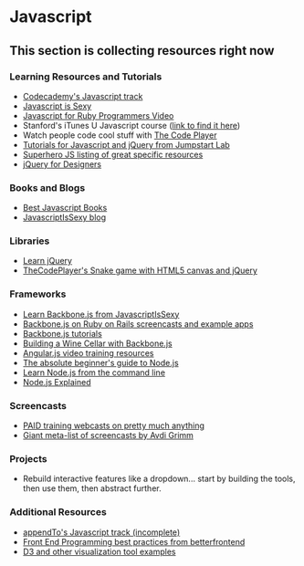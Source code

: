 # Javascript

## This section is collecting resources right now

### Learning Resources and Tutorials
* [Codecademy's Javascript track](http://www.codecademy.com/tracks/javascript)
* [Javascript is Sexy](http://javascriptissexy.com/how-to-learn-javascript-properly/)
* [Javascript for Ruby Programmers Video](https://www.youtube.com/watch?v=wWIGEM4E9iw&list=PLxNY6twFc_xCxdSPLlxUS4C0VO3sni2DA)
* Stanford's iTunes U Javascript course ([link to find it here](http://itunes.stanford.edu/content/quickstart.html))
* Watch people code cool stuff with [The Code Player](http://thecodeplayer.com/)
* [Tutorials for Javascript and jQuery from Jumpstart Lab](http://tutorials.jumpstartlab.com/)
* [Superhero JS listing of great specific resources](http://superherojs.com/)
* [jQuery for Designers](http://jqueryfordesigners.com/)

### Books and Blogs
* [Best Javascript Books](http://cwebbdesign.tumblr.com/post/22508060129/4-best-javascript-books)
* [JavascriptIsSexy blog](http://javascriptissexy.com)

### Libraries
* [Learn jQuery](http://learn.jquery.com/)
* [TheCodePlayer's Snake game with HTML5 canvas and jQuery](http://thecodeplayer.com/walkthrough/html5-game-tutorial-make-a-snake-game-using-html5-canvas-jquery)

### Frameworks
* [Learn Backbone.js from JavascriptIsSexy](http://javascriptissexy.com/learn-backbone-js-completely/)
* [Backbone.js on Ruby on Rails screencasts and example apps](http://www.backbonerails.com/)
* [Backbone.js tutorials](http://backbonetutorials.com/)
* [Building a Wine Cellar with Backbone.js](http://coenraets.org/blog/2011/12/backbone-js-wine-cellar-tutorial-part-1-getting-started/)
* [Angular.js video training resources](http://www.egghead.io)
* [The absolute beginner's guide to Node.js](http://blog.modulus.io/absolute-beginners-guide-to-nodejs)
* [Learn Node.js from the command line](https://github.com/rvagg/learnyounode)
* [Node.js Explained](http://kunkle.org/nodejs-explained-pres/)

### Screencasts
* [PAID training webcasts on pretty much anything](https://www.bitcast.io/)
* [Giant meta-list of screencasts by Avdi Grimm](http://devblog.avdi.org/2013/06/21/a-list-of-programming-screencast-series/)

### Projects
* Rebuild interactive features like a dropdown... start by building the tools, then use them, then abstract further.

### Additional Resources
* [appendTo's Javascript track (incomplete)](http://learn.appendto.com/lesson/javascript-101)
* [Front End Programming best practices from betterfrontend](http://betterfrontend.com/)
* [D3 and other visualization tool examples](http://tributary.io)





